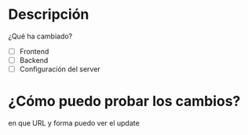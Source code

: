 # Descripción
¿Qué ha cambiado?
- [ ] Frontend
- [ ] Backend
- [ ] Configuración del server

# ¿Cómo puedo probar los cambios?
en que URL y forma puedo ver el update
